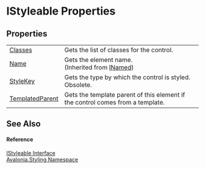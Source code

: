 # IStyleable Properties




## Properties
<table>
<tr>
<td><a href="P_Avalonia_Styling_IStyleable_Classes">Classes</a></td>
<td>Gets the list of classes for the control.</td>
</tr>
<tr>
<td><a href="P_Avalonia_INamed_Name">Name</a></td>
<td>Gets the element name.<br />(Inherited from <a href="T_Avalonia_INamed">INamed</a>)</td>
</tr>
<tr>
<td><a href="P_Avalonia_Styling_IStyleable_StyleKey">StyleKey</a></td>
<td>Gets the type by which the control is styled.<br /><Tag type="is-danger">Obsolete.</Tag></td>
</tr>
<tr>
<td><a href="P_Avalonia_Styling_IStyleable_TemplatedParent">TemplatedParent</a></td>
<td>Gets the template parent of this element if the control comes from a template.</td>
</tr>
</table>

## See Also


#### Reference
<a href="T_Avalonia_Styling_IStyleable">IStyleable Interface</a>  
<a href="N_Avalonia_Styling">Avalonia.Styling Namespace</a>  

